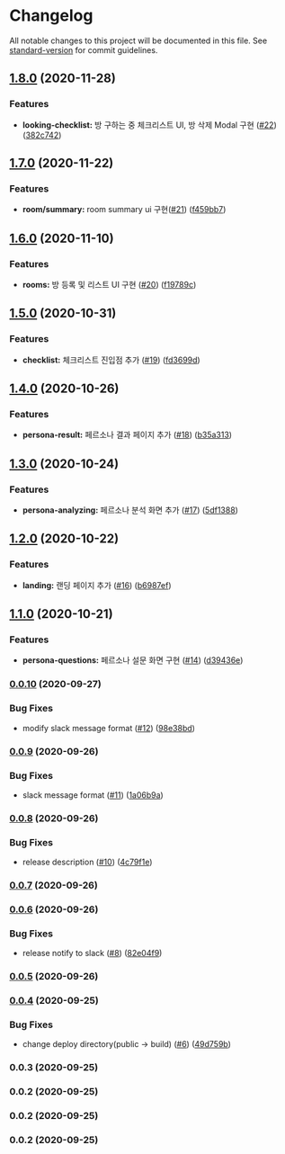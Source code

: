 # Changelog

All notable changes to this project will be documented in this file. See [standard-version](https://github.com/conventional-changelog/standard-version) for commit guidelines.

## [1.8.0](https://github.com/checkhaebang/deo.checkhaebang.com/compare/v1.7.0...v1.8.0) (2020-11-28)


### Features

* **looking-checklist:** 방 구하는 중 체크리스트 UI, 방 삭제 Modal 구현 ([#22](https://github.com/checkhaebang/deo.checkhaebang.com/issues/22)) ([382c742](https://github.com/checkhaebang/deo.checkhaebang.com/commit/382c74235c473bf6dd1ee3d3819ddd90cf64b308))

## [1.7.0](https://github.com/checkhaebang/deo.checkhaebang.com/compare/v1.6.0...v1.7.0) (2020-11-22)


### Features

* **room/summary:** room summary ui 구현([#21](https://github.com/checkhaebang/deo.checkhaebang.com/issues/21)) ([f459bb7](https://github.com/checkhaebang/deo.checkhaebang.com/commit/f459bb79232a96b082cf35cfd61f43858f97ad3f))

## [1.6.0](https://github.com/checkhaebang/deo.checkhaebang.com/compare/v1.5.0...v1.6.0) (2020-11-10)


### Features

* **rooms:** 방 등록 및 리스트 UI 구현 ([#20](https://github.com/checkhaebang/deo.checkhaebang.com/issues/20)) ([f19789c](https://github.com/checkhaebang/deo.checkhaebang.com/commit/f19789c9851a29ecf667b35103797936b0e4e1df))

## [1.5.0](https://github.com/checkhaebang/deo.checkhaebang.com/compare/v1.4.0...v1.5.0) (2020-10-31)


### Features

* **checklist:** 체크리스트 진입점 추가 ([#19](https://github.com/checkhaebang/deo.checkhaebang.com/issues/19)) ([fd3699d](https://github.com/checkhaebang/deo.checkhaebang.com/commit/fd3699d0351f9397f5925bee401cc03ba40a50e7))

## [1.4.0](https://github.com/checkhaebang/deo.checkhaebang.com/compare/v1.3.0...v1.4.0) (2020-10-26)


### Features

* **persona-result:** 페르소나 결과 페이지 추가 ([#18](https://github.com/checkhaebang/deo.checkhaebang.com/issues/18)) ([b35a313](https://github.com/checkhaebang/deo.checkhaebang.com/commit/b35a313cb478c38b8775a0eccd8b3df4e67a2922))

## [1.3.0](https://github.com/checkhaebang/deo.checkhaebang.com/compare/v1.2.0...v1.3.0) (2020-10-24)


### Features

* **persona-analyzing:** 페르소나 분석 화면 추가 ([#17](https://github.com/checkhaebang/deo.checkhaebang.com/issues/17)) ([5df1388](https://github.com/checkhaebang/deo.checkhaebang.com/commit/5df1388bfb91aad6df5f311bb8ab408e262e790c))

## [1.2.0](https://github.com/checkhaebang/deo.checkhaebang.com/compare/v1.1.0...v1.2.0) (2020-10-22)


### Features

* **landing:** 랜딩 페이지 추가 ([#16](https://github.com/checkhaebang/deo.checkhaebang.com/issues/16)) ([b6987ef](https://github.com/checkhaebang/deo.checkhaebang.com/commit/b6987ef4cda8df6d63b3f6be827e14eac6b5a2d0))

## [1.1.0](https://github.com/checkhaebang/deo.checkhaebang.com/compare/v0.0.10...v1.1.0) (2020-10-21)


### Features

* **persona-questions:** 페르소나 설문 화면 구현  ([#14](https://github.com/checkhaebang/deo.checkhaebang.com/issues/14)) ([d39436e](https://github.com/checkhaebang/deo.checkhaebang.com/commit/d39436e60e94049b01abf9936e7d6d9336f12812))

### [0.0.10](https://github.com/checkhaebang/deo.checkhaebang.com/compare/v0.0.9...v0.0.10) (2020-09-27)


### Bug Fixes

* modify slack message format ([#12](https://github.com/checkhaebang/deo.checkhaebang.com/issues/12)) ([98e38bd](https://github.com/checkhaebang/deo.checkhaebang.com/commit/98e38bd33436c9fa6230d8b1fa6ca67b13c1ae73))

### [0.0.9](https://github.com/nexters-landlords/deo.checkhaebang.com/compare/v0.0.8...v0.0.9) (2020-09-26)


### Bug Fixes

* slack message format ([#11](https://github.com/nexters-landlords/deo.checkhaebang.com/issues/11)) ([1a06b9a](https://github.com/nexters-landlords/deo.checkhaebang.com/commit/1a06b9a3ae9dbcbf9f5858e0d31ba54f84ec6717))

### [0.0.8](https://github.com/nexters-landlords/deo.checkhaebang.com/compare/v0.0.7...v0.0.8) (2020-09-26)


### Bug Fixes

* release description ([#10](https://github.com/nexters-landlords/deo.checkhaebang.com/issues/10)) ([4c79f1e](https://github.com/nexters-landlords/deo.checkhaebang.com/commit/4c79f1e5b9a1729932267cb13b8a38856c42558e))

### [0.0.7](https://github.com/nexters-landlords/deo.checkhaebang.com/compare/v0.0.6...v0.0.7) (2020-09-26)

### [0.0.6](https://github.com/nexters-landlords/deo.checkhaebang.com/compare/v0.0.5...v0.0.6) (2020-09-26)


### Bug Fixes

* release notify to slack ([#8](https://github.com/nexters-landlords/deo.checkhaebang.com/issues/8)) ([82e04f9](https://github.com/nexters-landlords/deo.checkhaebang.com/commit/82e04f9f3ef751f5a13b09f06b2c878926a3f5a9))

### [0.0.5](https://github.com/nexters-landlords/deo.checkhaebang.com/compare/v0.0.4...v0.0.5) (2020-09-26)

### [0.0.4](https://github.com/nexters-landlords/deo.checkhaebang.com/compare/v0.0.3...v0.0.4) (2020-09-25)


### Bug Fixes

* change deploy directory(public -> build) ([#6](https://github.com/nexters-landlords/deo.checkhaebang.com/issues/6)) ([49d759b](https://github.com/nexters-landlords/deo.checkhaebang.com/commit/49d759b7390f924dd49c824d1e9423a4f5765058))

### 0.0.3 (2020-09-25)

### 0.0.2 (2020-09-25)

### 0.0.2 (2020-09-25)

### 0.0.2 (2020-09-25)

